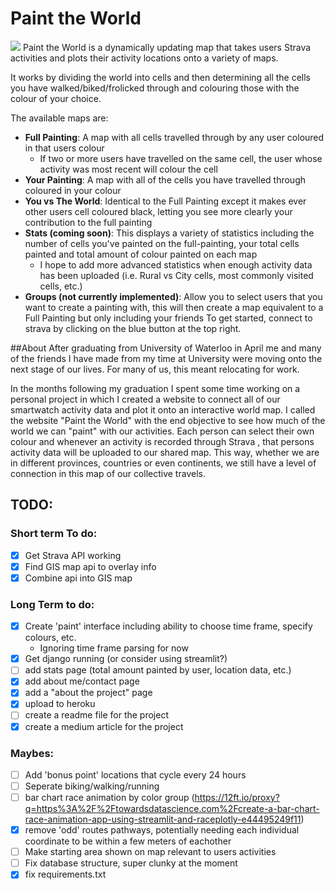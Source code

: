 # Paint the World
![](https://drive.google.com/uc?export=view&id=1N9EbVyUTWVCz8F084CRYY4rErKRPYLt-)
Paint the World is a dynamically updating map that takes users Strava activities and plots their activity locations onto a variety of maps.

It works by dividing the world into cells and then determining all the cells you have walked/biked/frolicked through and colouring those with the colour of your choice.

The available maps are:

- **Full Painting**: A map with all cells travelled through by any user coloured in that users colour 
  - If two or more users have travelled on the same cell, the user whose activity was most recent will colour the cell
- **Your Painting**: A map with all of the cells you have travelled through coloured in your colour
- **You vs The World**: Identical to the Full Painting except it makes ever other users cell coloured black, letting you see more clearly your contribution to the full painting
- **Stats (coming soon)**: This displays a variety of statistics including the number of cells you've painted on the full-painting, your total cells painted and total amount of colour painted on each map
  - I hope to add more advanced statistics when enough activity data has been uploaded (i.e. Rural vs City cells, most commonly visited cells, etc.)
- **Groups (not currently implemented)**: Allow you to select users that you want to create a painting with, this will then create a map equivalent to a Full Painting but only including your friends
    To get started, connect to strava by clicking on the blue button at the top right.

##About
After graduating from University of Waterloo in April me and many of the friends I have made from my time at University were moving onto the next stage of our lives. For many of us, this meant relocating for work. 

In the months following my graduation I spent some time working on a personal project in which I created a website to connect all of our smartwatch activity data and plot it onto an interactive world map. I called the website "Paint the World" with the end objective to see how much of the world we can "paint" with our activities. Each person can select their own colour and whenever an activity is  recorded through Strava , that persons activity data will be uploaded to our shared map. This way, whether we are in different provinces, countries or even continents, we still have a level of connection in this map of our collective travels.




## TODO:

### Short term To do:
- [x] Get Strava API working
- [x] Find GIS map api to overlay info
- [x] Combine api into GIS map 

### Long Term to do:
- [x] Create 'paint' interface including ability to choose time frame, specify colours, etc.
  - Ignoring time frame parsing for now
- [x] Get django running (or consider using streamlit?)
- [ ] add stats page (total amount painted by user, location data, etc.)
- [x] add about me/contact page
- [x] add a "about the project" page
- [x] upload to heroku
- [ ] create a readme file for the project
- [X] create a medium article for the project

### Maybes:
- [ ] Add 'bonus point' locations that cycle every 24 hours
- [ ] Seperate biking/walking/running
- [ ] bar chart race animation by color group (https://12ft.io/proxy?q=https%3A%2F%2Ftowardsdatascience.com%2Fcreate-a-bar-chart-race-animation-app-using-streamlit-and-raceplotly-e44495249f11)
- [X] remove 'odd' routes pathways, potentially needing each individual coordinate to be within a few meters of eachother
- [ ] Make starting area shown on map relevant to users activities
- [ ] Fix database structure, super clunky at the moment
- [X] fix requirements.txt
